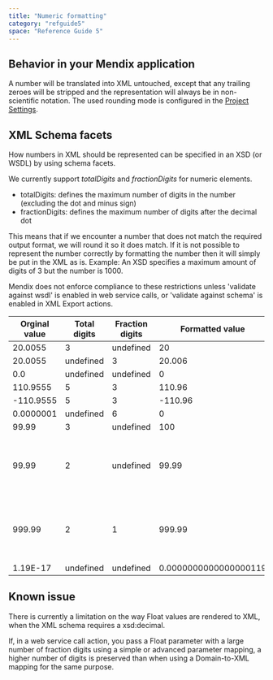 ```yaml
---
title: "Numeric formatting"
category: "refguide5"
space: "Reference Guide 5"
---
```

## Behavior in your Mendix application

A number will be translated into XML untouched, except that any trailing zeroes will be stripped and the representation will always be in non-scientific notation. The used rounding mode is configured in the [Project Settings](Project+Settings).

## XML Schema facets

How numbers in XML should be represented can be specified in an XSD (or WSDL) by using schema facets.

We currently support _totalDigits_ and _fractionDigits_ for numeric elements.

*   totalDigits: defines the maximum number of digits in the number (excluding the dot and minus sign)
*   fractionDigits: defines the maximum number of digits after the decimal dot

This means that if we encounter a number that does not match the required output format, we will round it so it does match. If it is not possible to represent the number correctly by formatting the number then it will simply be put in the XML as is. Example: An XSD specifies a maximum amount of digits of 3 but the number is 1000.

Mendix does not enforce compliance to these restrictions unless 'validate against wsdl' is enabled in web service calls, or 'validate against schema' is enabled in XML Export actions.

<table><thead><tr><th class="confluenceTh">Orginal value</th><th colspan="1" class="confluenceTh">Total digits</th><th class="confluenceTh">Fraction digits</th><th colspan="1" class="confluenceTh">Formatted value</th><th colspan="1" class="confluenceTh">Comment</th></tr></thead><tbody><tr><td class="confluenceTd">20.0055</td><td colspan="1" class="confluenceTd">3</td><td class="confluenceTd">undefined</td><td colspan="1" class="confluenceTd">20</td><td colspan="1" class="confluenceTd">&nbsp;</td></tr><tr><td class="confluenceTd">20.0055</td><td colspan="1" class="confluenceTd">undefined</td><td class="confluenceTd">3</td><td colspan="1" class="confluenceTd">20.006</td><td colspan="1" class="confluenceTd">&nbsp;</td></tr><tr><td colspan="1" class="confluenceTd">0.0</td><td colspan="1" class="confluenceTd">undefined</td><td colspan="1" class="confluenceTd">undefined</td><td colspan="1" class="confluenceTd">0</td><td colspan="1" class="confluenceTd">&nbsp;</td></tr><tr><td class="confluenceTd">110.9555</td><td colspan="1" class="confluenceTd">5</td><td class="confluenceTd">3</td><td colspan="1" class="confluenceTd">110.96</td><td colspan="1" class="confluenceTd">&nbsp;</td></tr><tr><td class="confluenceTd">-110.9555</td><td colspan="1" class="confluenceTd">5</td><td class="confluenceTd">3</td><td colspan="1" class="confluenceTd">-110.96</td><td colspan="1" class="confluenceTd">&nbsp;</td></tr><tr><td class="confluenceTd">0.0000001</td><td colspan="1" class="confluenceTd">undefined</td><td class="confluenceTd">6</td><td colspan="1" class="confluenceTd">0</td><td colspan="1" class="confluenceTd">&nbsp;</td></tr><tr><td colspan="1" class="confluenceTd">99.99</td><td colspan="1" class="confluenceTd">3</td><td colspan="1" class="confluenceTd">undefined</td><td colspan="1" class="confluenceTd">100</td><td colspan="1" class="confluenceTd">&nbsp;</td></tr><tr><td colspan="1" class="confluenceTd">99.99</td><td colspan="1" class="confluenceTd">2</td><td colspan="1" class="confluenceTd">undefined</td><td colspan="1" class="confluenceTd">99.99</td><td colspan="1" class="confluenceTd">Not possible to format correctly, so left untouched.</td></tr><tr><td colspan="1" class="confluenceTd">999.99</td><td colspan="1" class="confluenceTd">2</td><td colspan="1" class="confluenceTd">1</td><td colspan="1" class="confluenceTd">999.99</td><td colspan="1" class="confluenceTd">Not possible to format correctly, so left untouched.</td></tr><tr><td colspan="1" class="confluenceTd">1.19E-17</td><td colspan="1" class="confluenceTd">undefined</td><td colspan="1" class="confluenceTd">undefined</td><td colspan="1" class="confluenceTd">0.0000000000000000119</td><td colspan="1" class="confluenceTd">&nbsp;</td></tr></tbody></table>

## Known issue

There is currently a limitation on the way Float values are rendered to XML, when the XML schema requires a xsd:decimal.

If, in a web service call action, you pass a Float parameter with a large number of fraction digits using a simple or advanced parameter mapping, a higher number of digits is preserved than when using a Domain-to-XML mapping for the same purpose.